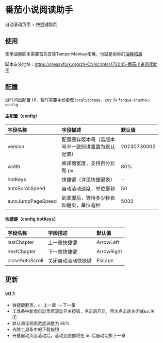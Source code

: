 # 番茄小说阅读助手

自动滚动页面 + 快捷键翻页

## 使用
使用油猴脚本需要首先安装TamperMonkey拓展，也就是俗称的[油猴拓展](https://www.tampermonkey.net/index.php)

脚本安装地址：https://greasyfork.org/zh-CN/scripts/472045-番茄小说阅读助手

## 配置
没时间出配置 UI，暂时需要手动更改`localStorage`，key 为 `fanqie-zhushou-config`

#### 主配置（config）

| 字段名称 | 字段描述                                     | 默认值      |
|:--------|:----------------------------------------------|:------------|
| version | 配置缓存版本号（若版本号不一致则讲重置为默认配置） | 20230730002 |
| width | 阅读器宽度，支持百分比和 px | 80% |
| hotKeys | 快捷键（详见快捷键表） | - |
| autoScrollSpeed | 自动滚动速度，单位毫秒 | 50 |
| autoJumpPageSpeed | 到底部后，等待多少秒自动翻页，单位毫秒 | 5000 |


#### 快捷键（config.hotKeys）

| 字段名称 | 字段描述                                     | 默认值      |
|:--------|:----------------------------------------------|:------------|
| lastChapter | 上一章快捷键 | ArrowLeft |
| nextChapter | 下一章快捷键 | ArrowRight |
| closeAutoScroll | 关闭自动滚动快捷键 | Escape |

## 更新

### v0.1

- 快捷键翻页，`<-` 上一章 `->` 下一章
- 工具条中新增自动页面滚动开关按钮，点击后开启，再次点击后关闭或`Esc`关闭
- 默认阅读视图宽度调整为 80%
- 去除工具条中的下载按钮
- 开启自动页面滚动后，滚动到底部将在 5s 后自动切换下一章
